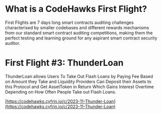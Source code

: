 # What is a CodeHawks First Flight?

First Flights are 7 days long smart contracts auditing challenges characterised by smaller codebases and different rewards mechanisms from our standard smart contract auditing competitions, making them the perfect testing and learning ground for any aspirant smart contract security auditor.

# First Flight #3: ThunderLoan

ThunderLoan allows Users To Take Out Flash Loans by Paying Fee Based on Amount they Take and Liquidity Providers Can Deposit their Assets to this Protocol and Get AssetToken in Return Which Gains Interest Overtime Depending on How Often People Take out Flash Loans.

[https://codehawks.cyfrin.io/c/2023-11-Thunder-Loan](https://codehawks.cyfrin.io/c/2023-11-Thunder-Loan)